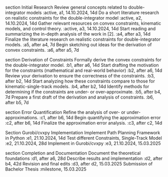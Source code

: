 section Initial Research
Review general concepts related to double-integrator models									:active, a1, 14.10.2024, 14d
Do a short literature research on realistic constraints for the double-integrator model		:active, a2, 14.10.2024, 14d
Gather relevant resources on convex constraints, kinematic models, and control theory.		:active, a3, 14.10.2024, 14d
Start reading and summarizing the in-depth analysis of the work in [2].						:a4, after a3, 14d
Finalize the literature research on realistic constraints for double-integrator models.		:a5, after a4, 7d
Begin sketching out ideas for the derivation of convex constraints.							:a6, after a5, 7d

section Derivation of Constraints
Formally derive the convex constraints for the double-integrator model.						:b1, after a6, 14d
Start drafting the motivation for the constraints (mathematical and real-world behavior)	:b2, after a6, 14d
Review your derivation to ensure the correctness of the constraints.						:b3, after b2, 14d
Start analyzing how these constraints compare to those for kinematic-single-track models.	:b4, after b2, 14d
Identify methods for determining if the constraints are under- or over-approximate.			:b5, after b4, 7d
Prepare a first draft of the derivation and analysis of constraints.						:b6, after b5, 7d

section Error Quantification
Refine the analysis of over- or under-approximations.										:c1, after b6, 14d
Begin quantifying the approximation error													:c2, after b6, 14d
Finalize the approximation error analysis.													:c3, after c2, 14d

Section Gurobi/cvxpy Implementation
Implement Path Planning Framework in Python													:e1, 21.10.2024, 14d
Test different Constraints, Single-Track Model												:e2, 21.10.2024, 28d
Implement in Gurobi/cvxpy																	:e3, 21.10.2024, 15.03.2025


section Completion and Documentation
Document the theoretical foundations 														:d1, after a6, 28d
Describe results and implementation 														:d2, after b4, 42d
Revision and final edits 																	:d3, after d2, 15.03.2025
Submission of Bachelor Thesis																:milestone, 15.03.2025
